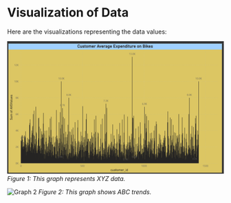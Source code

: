 # Visualization of Data

Here are the visualizations representing the data values:

![Graph 1](customeractivity.png)
*Figure 1: This graph represents XYZ data.*

![Graph 2](graph2.png)
*Figure 2: This graph shows ABC trends.*

